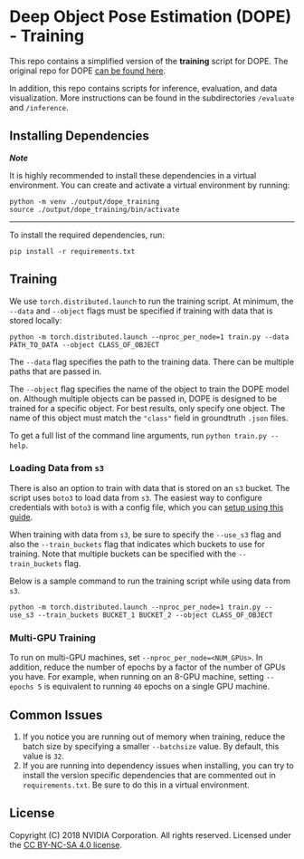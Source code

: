 # Deep Object Pose Estimation (DOPE) - Training 

This repo contains a simplified version of the **training** script for DOPE.
The original repo for DOPE [can be found here](https://github.com/NVlabs/Deep_Object_Pose). 

In addition, this repo contains scripts for inference, evaluation, and data visualization.
More instructions can be found in the subdirectories `/evaluate` and `/inference`.

## Installing Dependencies
***Note***

It is highly recommended to install these dependencies in a virtual environment. You can create and activate a virtual environment by running: 
```
python -m venv ./output/dope_training
source ./output/dope_training/bin/activate
```
---
To install the required dependencies, run:
```
pip install -r requirements.txt
```

## Training
We use `torch.distributed.launch` to run the training script.
At minimum, the ``--data`` and ``--object`` flags must be specified if training with data that is stored locally:
```
python -m torch.distributed.launch --nproc_per_node=1 train.py --data PATH_TO_DATA --object CLASS_OF_OBJECT
```
The ``--data`` flag specifies the path to the training data. There can be multiple paths that are passed in. 

The ``--object`` flag specifies the name of the object to train the DOPE model on.
Although multiple objects can be passed in, DOPE is designed to be trained for a specific object. For best results, only specify one object.
The name of this object must match the `"class"` field in groundtruth `.json` files.

To get a full list of the command line arguments, run `python train.py --help`.

### Loading Data from `s3`
There is also an option to train with data that is stored on an `s3` bucket. The script uses `boto3` to load data from `s3`.
The easiest way to configure credentials with `boto3` is with a config file, which you can [setup using this guide](https://boto3.amazonaws.com/v1/documentation/api/latest/guide/credentials.html#aws-config-file).

When training with data from `s3`, be sure to specify the ``--use_s3`` flag and also the ``--train_buckets`` flag that indicates which buckets to use for training.
Note that multiple buckets can be specified with the `--train_buckets` flag.

Below is a sample command to run the training script while using data from `s3`.
```
python -m torch.distributed.launch --nproc_per_node=1 train.py --use_s3 --train_buckets BUCKET_1 BUCKET_2 --object CLASS_OF_OBJECT
```

### Multi-GPU Training

To run on multi-GPU machines, set `--nproc_per_node=<NUM_GPUs>`. In addition, reduce the number of epochs by a factor of the number of GPUs you have.
For example, when running on an 8-GPU machine, setting ``--epochs 5`` is equivalent to running `40` epochs on a single GPU machine.

## Common Issues

1. If you notice you are running out of memory when training, reduce the batch size by specifying a smaller ``--batchsize`` value. By default, this value is `32`.
2. If you are running into dependency issues when installing, 
you can try to install the version specific dependencies that are commented out in `requirements.txt`. Be sure to do this in a virtual environment.

## License

Copyright (C) 2018 NVIDIA Corporation. All rights reserved. Licensed under the [CC BY-NC-SA 4.0 license](https://creativecommons.org/licenses/by-nc-sa/4.0/legalcode).
